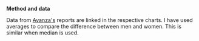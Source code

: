 
**Method and data**

Data from [Avanza's](https://blogg.avanza.se/) reports are linked in the respective charts. I have used averages to compare the difference between men and women. This is similar when median is used.
